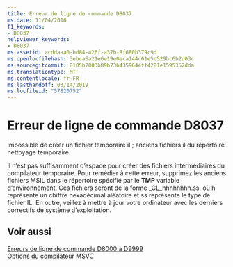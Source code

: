 ```yaml
---
title: Erreur de ligne de commande D8037
ms.date: 11/04/2016
f1_keywords:
- D8037
helpviewer_keywords:
- D8037
ms.assetid: acddaaa0-bd84-426f-a37b-8f680b379c9d
ms.openlocfilehash: 3ebca6a21e6e19e0eca144c61e5c529bc6b2d03c
ms.sourcegitcommit: 8105b7003b89b73b4359644ff4281e1595352dda
ms.translationtype: MT
ms.contentlocale: fr-FR
ms.lasthandoff: 03/14/2019
ms.locfileid: "57820752"
---
```

# <a name="command-line-error-d8037"></a>Erreur de ligne de commande D8037

Impossible de créer un fichier temporaire il ; anciens fichiers il du répertoire nettoyage temporaire

Il n’est pas suffisamment d’espace pour créer des fichiers intermédiaires du compilateur temporaire. Pour remédier à cette erreur, supprimez les anciens fichiers MSIL dans le répertoire spécifié par le **TMP** variable d’environnement. Ces fichiers seront de la forme _CL_hhhhhhhh.ss, où h représente un chiffre hexadécimal aléatoire et ss représente le type de fichier IL. En outre, veillez à mettre à jour votre ordinateur avec les derniers correctifs de système d’exploitation.

## <a name="see-also"></a>Voir aussi

[Erreurs de ligne de commande D8000 à D9999](../../error-messages/tool-errors/command-line-errors-d8000-through-d9999.md)<br/>
[Options du compilateur MSVC](../../build/reference/compiler-options.md)